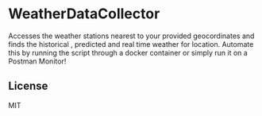 # WeatherDataCollector
Accesses the weather stations nearest to your provided geocordinates and finds the historical , predicted and real time weather for location. Automate this by running the script through a docker container or simply run it on a Postman Monitor!

## License

MIT
